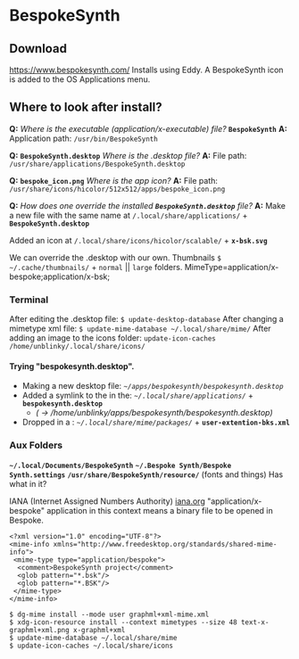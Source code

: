 # BespokeSynth

## Download
https://www.bespokesynth.com/
Installs using Eddy. A BespokeSynth icon is added to the OS Applications menu.


## Where to look after install?

**Q:** _Where is the executable (application/x-executable) file?_ **`BespokeSynth`**
**A:** Application path: `/usr/bin/BespokeSynth`

**Q:** **`BespokeSynth.desktop`** _Where is the .desktop file?_
**A:** File path: `/usr/share/applications/BespokeSynth.desktop`

**Q:** **`bespoke_icon.png`** _Where is the app icon?_
**A:** File path: `/usr/share/icons/hicolor/512x512/apps/bespoke_icon.png`

**Q:** _How does one override the installed **`BespokeSynth.desktop`** file?_
**A:** Make a new file with the same name at `/.local/share/applications/` + **`BespokeSynth.desktop`**




Added an icon at `/.local/share/icons/hicolor/scalable/` + **`x-bsk.svg`**

We can override the .desktop with our own.
Thumbnails `$ ~/.cache/thumbnails/` + `normal` || `large` folders.
MimeType=application/x-bespoke;application/x-bsk;

### Terminal
After editing the .desktop file: `$ update-desktop-database`
After changing a mimetype xml file: `$ update-mime-database ~/.local/share/mime/`
After adding an image to the icons folder: `update-icon-caches /home/unblinky/.local/share/icons/`

#### Trying "bespokesynth.desktop".
- Making a new desktop file: _`~/apps/bespokesynth/bespokesynth.desktop`_
- Added a symlink to the in the: _`~/.local/share/applications/`_ + **`bespokesynth.desktop`**
  - _( -> /home/unblinky/apps/bespokesynth/bespokesynth.desktop)_
- Dropped in a :  _`~/.local/share/mime/packages/`_ + **`user-extention-bks.xml`**

### Aux Folders
**`~/.local/Documents/BespokeSynth`**
**`~/.Bespoke Synth/Bespoke Synth.settings`**
**`/usr/share/BespokeSynth/resource/`** (fonts and things)
Has what in it?

IANA (Internet Assigned Numbers Authority) [iana.org](https://www.iana.org/)
"application/x-bespoke" application in this context means a binary file to be opened in Bespoke.
```
<?xml version="1.0" encoding="UTF-8"?>
<mime-info xmlns="http://www.freedesktop.org/standards/shared-mime-info">
 <mime-type type="application/bespoke">
  <comment>BespokeSynth project</comment>
  <glob pattern="*.bsk"/>
  <glob pattern="*.BSK"/>
 </mime-type>
</mime-info>
```


```
$ dg-mime install --mode user graphml+xml-mime.xml
$ xdg-icon-resource install --context mimetypes --size 48 text-x-graphml+xml.png x-graphml+xml
$ update-mime-database ~/.local/share/mime
$ update-icon-caches ~/.local/share/icons
```
